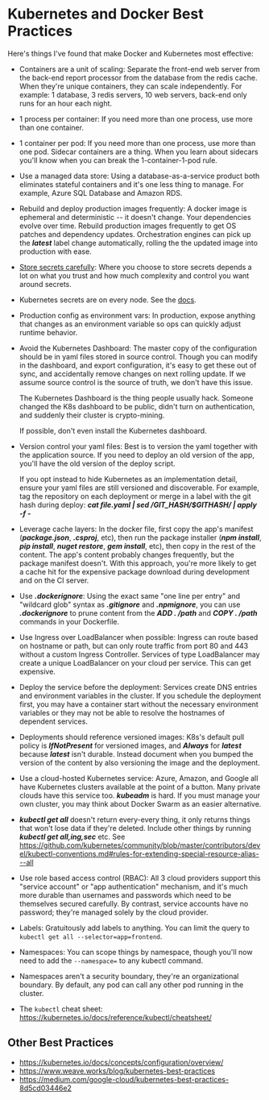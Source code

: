Kubernetes and Docker Best Practices
====================================

Here's things I've found that make Docker and Kubernetes most effective:

- Containers are a unit of scaling: Separate the front-end web server from the back-end report processor from the database from the redis cache. When they're unique containers, they can scale independently. For example: 1 database, 3 redis servers, 10 web servers, back-end only runs for an hour each night.

- 1 process per container: If you need more than one process, use more than one container.

- 1 container per pod: If you need more than one process, use more than one pod. Sidecar containers are a thing. When you learn about sidecars you'll know when you can break the 1-container-1-pod rule.

- Use a managed data store: Using a database-as-a-service product both eliminates stateful containers and it's one less thing to manage. For example, Azure SQL Database and Amazon RDS.

- Rebuild and deploy production images frequently: A docker image is ephemeral and deterministic -- it doesn't change. Your dependencies evolve over time. Rebuild production images frequently to get OS patches and dependency updates. Orchestration engines can pick up the ***latest*** label change automatically, rolling the the updated image into production with ease.

- [Store secrets carefully](https://robrich.org/slides/docker-secrets/#/): Where you choose to store secrets depends a lot on what you trust and how much complexity and control you want around secrets.

- Kubernetes secrets are on every node. See the [docs](https://kubernetes.io/docs/concepts/configuration/secret/#risks).

- Production config as environment vars: In production, expose anything that changes as an environment variable so ops can quickly adjust runtime behavior.

- Avoid the Kubernetes Dashboard: The master copy of the configuration should be in yaml files stored in source control. Though you can modify in the dashboard, and export configuration, it's easy to get these out of sync, and accidentally remove changes on next rolling update. If we assume source control is the source of truth, we don't have this issue.

  The Kubernetes Dashboard is the thing people usually hack. Someone changed the K8s dashboard to be public, didn't turn on authentication, and suddenly their cluster is crypto-mining.

  If possible, don't even install the Kubernetes dashboard.

- Version control your yaml files: Best is to version the yaml together with the application source. If you need to deploy an old version of the app, you'll have the old version of the deploy script.

  If you opt instead to hide Kubernetes as an implementation detail, ensure your yaml files are still versioned and discoverable. For example, tag the repository on each deployment or merge in a label with the git hash during deploy: ***cat file.yaml | sed /GIT_HASH/$GITHASH/ | apply -f -***

- Leverage cache layers: In the docker file, first copy the app's manifest (***package.json***, ***.csproj***, etc), then run the package installer (***npm install***, ***pip install***, ***nuget restore***, ***gem install***, etc), then copy in the rest of the content. The app's content probably changes frequently, but the package manifest doesn't. With this approach, you're more likely to get a cache hit for the expensive package download during development and on the CI server.

- Use ***.dockerignore***: Using the exact same "one line per entry" and "wildcard glob" syntax as ***.gitignore*** and ***.npmignore***, you can use ***.dockerignore*** to prune content from the ***ADD . /path*** and ***COPY . /path*** commands in your Dockerfile.

- Use Ingress over LoadBalancer when possible: Ingress can route based on hostname or path, but can only route traffic from port 80 and 443 without a custom Ingress Controller. Services of type LoadBalancer may create a unique LoadBalancer on your cloud per service. This can get expensive.

- Deploy the service before the deployment: Services create DNS entries and environment variables in the cluster. If you schedule the deployment first, you may have a container start without the necessary environment variables or they may not be able to resolve the hostnames of dependent services.

- Deployments should reference versioned images: K8s's default pull policy is ***IfNotPresent*** for versioned images, and ***Always*** for ***latest*** because ***latest*** isn't durable. Instead document when you bumped the version of the content by also versioning the image and the deployment.

- Use a cloud-hosted Kubernetes service: Azure, Amazon, and Google all have Kubernetes clusters available at the point of a button. Many private clouds have this service too. ***kubeadm*** is hard.  If you must manage your own cluster, you may think about Docker Swarm as an easier alternative.

- ***kubectl get all*** doesn't return every-every thing, it only returns things that won't lose data if they're deleted.  Include other things by running ***kubectl get all,ing,sec*** etc.  See https://github.com/kubernetes/community/blob/master/contributors/devel/kubectl-conventions.md#rules-for-extending-special-resource-alias---all

- Use role based access control (RBAC):  All 3 cloud providers support this "service account" or "app authentication" mechanism, and it's much more durable than usernames and passwords which need to be themselves secured carefully. By contrast, service accounts have no password; they're managed solely by the cloud provider.

- Labels: Gratuitously add labels to anything. You can limit the query to `kubectl get all --selector=app=frontend`.

- Namespaces: You can scope things by namespace, though you'll now need to add the `--namespace=` to any kubectl command.

- Namespaces aren't a security boundary, they're an organizational boundary. By default, any pod can call any other pod running in the cluster.

- The `kubectl` cheat sheet: https://kubernetes.io/docs/reference/kubectl/cheatsheet/


Other Best Practices
--------------------

- https://kubernetes.io/docs/concepts/configuration/overview/
- https://www.weave.works/blog/kubernetes-best-practices
- https://medium.com/google-cloud/kubernetes-best-practices-8d5cd03446e2
